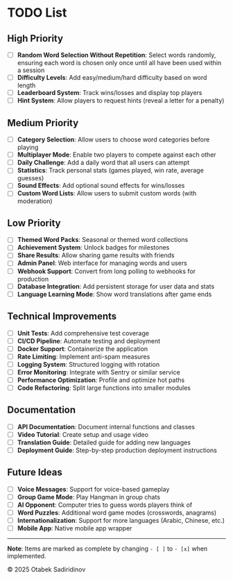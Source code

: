 # TODO List

## High Priority

- [ ] **Random Word Selection Without Repetition**: Select words randomly, ensuring each word is chosen only once until all have been used within a session
- [ ] **Difficulty Levels**: Add easy/medium/hard difficulty based on word length
- [ ] **Leaderboard System**: Track wins/losses and display top players
- [ ] **Hint System**: Allow players to request hints (reveal a letter for a penalty)

## Medium Priority

- [ ] **Category Selection**: Allow users to choose word categories before playing
- [ ] **Multiplayer Mode**: Enable two players to compete against each other
- [ ] **Daily Challenge**: Add a daily word that all users can attempt
- [ ] **Statistics**: Track personal stats (games played, win rate, average guesses)
- [ ] **Sound Effects**: Add optional sound effects for wins/losses
- [ ] **Custom Word Lists**: Allow users to submit custom words (with moderation)

## Low Priority

- [ ] **Themed Word Packs**: Seasonal or themed word collections
- [ ] **Achievement System**: Unlock badges for milestones
- [ ] **Share Results**: Allow sharing game results with friends
- [ ] **Admin Panel**: Web interface for managing words and users
- [ ] **Webhook Support**: Convert from long polling to webhooks for production
- [ ] **Database Integration**: Add persistent storage for user data and stats
- [ ] **Language Learning Mode**: Show word translations after game ends

## Technical Improvements

- [ ] **Unit Tests**: Add comprehensive test coverage
- [ ] **CI/CD Pipeline**: Automate testing and deployment
- [ ] **Docker Support**: Containerize the application
- [ ] **Rate Limiting**: Implement anti-spam measures
- [ ] **Logging System**: Structured logging with rotation
- [ ] **Error Monitoring**: Integrate with Sentry or similar service
- [ ] **Performance Optimization**: Profile and optimize hot paths
- [ ] **Code Refactoring**: Split large functions into smaller modules

## Documentation

- [ ] **API Documentation**: Document internal functions and classes
- [ ] **Video Tutorial**: Create setup and usage video
- [ ] **Translation Guide**: Detailed guide for adding new languages
- [ ] **Deployment Guide**: Step-by-step production deployment instructions

## Future Ideas

- [ ] **Voice Messages**: Support for voice-based gameplay
- [ ] **Group Game Mode**: Play Hangman in group chats
- [ ] **AI Opponent**: Computer tries to guess words players think of
- [ ] **Word Puzzles**: Additional word game modes (crosswords, anagrams)
- [ ] **Internationalization**: Support for more languages (Arabic, Chinese, etc.)
- [ ] **Mobile App**: Native mobile app wrapper

---

**Note**: Items are marked as complete by changing `- [ ]` to `- [x]` when implemented.

© 2025 Otabek Sadiridinov